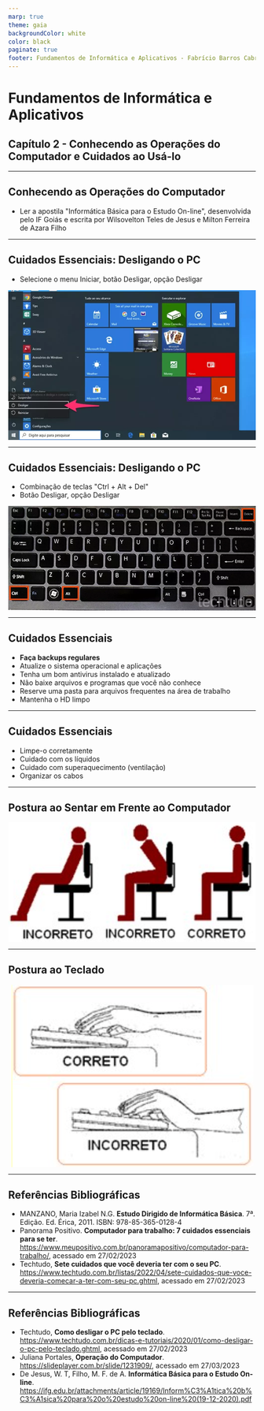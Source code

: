 ```yaml
---
marp: true
theme: gaia
backgroundColor: white
color: black
paginate: true
footer: Fundamentos de Informática e Aplicativos - Fabrício Barros Cabral <<fabricio.cabral@ead.ifpe.edu.br>>
---
```

<style>
img[alt~="center"] {
    display: block;
    margin: 0 auto;
}
</style>

<!-- _paginate: false -->
# **Fundamentos de Informática e Aplicativos**

## Capítulo 2 - Conhecendo as Operações do Computador e Cuidados ao Usá-lo

---

## Conhecendo as Operações do Computador

- Ler a apostila "Informática Básica para o Estudo On-line", desenvolvida pelo IF Goiás e escrita por Wilsovelton Teles de Jesus e Milton Ferreira de Azara Filho


---

## Cuidados Essenciais: Desligando o PC

- Selecione o menu Iniciar, botão Desligar, opção Desligar

![center width:18cm](imagens/windows-desligar.webp)

---

## Cuidados Essenciais: Desligando o PC

- Combinação de teclas "Ctrl + Alt + Del"
- Botão Desligar, opção Desligar

![center width:20cm](imagens/ctrl-alt-del.webp)

---

## Cuidados Essenciais

- **Faça backups regulares**
- Atualize o sistema operacional e aplicações
- Tenha um bom antivirus instalado e atualizado
- Não baixe arquivos e programas que você não conhece
- Reserve uma pasta para arquivos frequentes na área de trabalho
- Mantenha o HD limpo

---

## Cuidados Essenciais

- Limpe-o corretamente
- Cuidado com os líquidos
- Cuidado com superaquecimento (ventilação)
- Organizar os cabos

---

## Postura ao Sentar em Frente ao Computador

![center width:18cm](imagens/postura-ao-sentar.png)

---

## Postura ao Teclado

![center width:16cm](imagens/postura-teclado.png)

---

## Referências Bibliográficas

- MANZANO, Maria Izabel N.G. **Estudo Dirigido de Informática Básica**. 7ª. Edição. Ed. Érica, 2011. ISBN: 978-85-365-0128-4
- Panorama Positivo. **Computador para trabalho: 7 cuidados essenciais para se ter**. https://www.meupositivo.com.br/panoramapositivo/computador-para-trabalho/, acessado em 27/02/2023
- Techtudo, **Sete cuidados que você deveria ter com o seu PC**. https://www.techtudo.com.br/listas/2022/04/sete-cuidados-que-voce-deveria-comecar-a-ter-com-seu-pc.ghtml, acessado em 27/02/2023

---

## Referências Bibliográficas

- Techtudo, **Como desligar o PC pelo teclado**. https://www.techtudo.com.br/dicas-e-tutoriais/2020/01/como-desligar-o-pc-pelo-teclado.ghtml, acessado em 27/02/2023
- Juliana Portales, **Operação do Computador**. https://slideplayer.com.br/slide/1231909/, acessado em 27/03/2023
- De Jesus, W. T, Filho, M. F. de A. **Informática Básica para o Estudo On-line**. https://ifg.edu.br/attachments/article/19169/Inform%C3%A1tica%20b%C3%A1sica%20para%20o%20estudo%20on-line%20(19-12-2020).pdf

